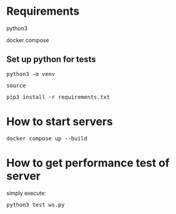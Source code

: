 <h1>Requirements</h1>
<p>python3 </p>
<p>docker compose</p>

<h2>Set up python for tests</h2>
<pre>python3 -m venv <path_to_venv></pre>
<pre>source <path_to_venv></pre>
<pre>pip3 install -r requirements.txt</pre>

<h1>How to start servers</h1>
<pre>docker compose up --build</pre>

<h1>How to get performance test of server</h1>
<p>simply execute:</p>
<pre>python3 test_ws.py</pre>
